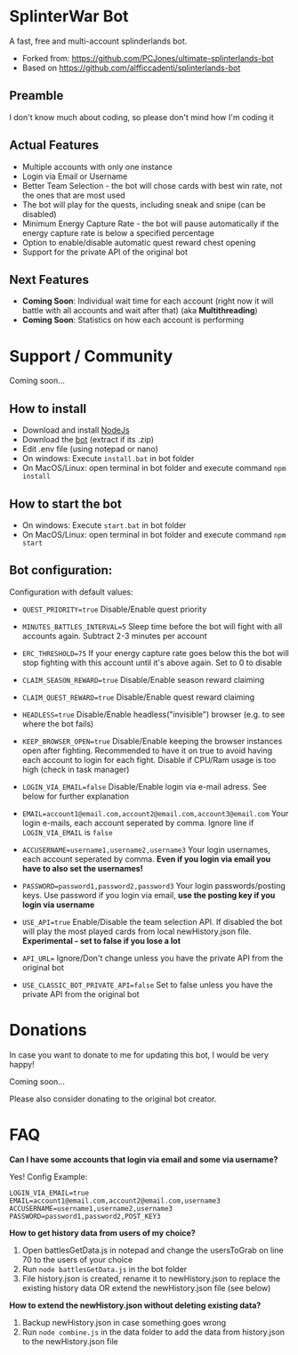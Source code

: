 # SplinterWar Bot
A fast, free and multi-account splinderlands bot.

- Forked from: https://github.com/PCJones/ultimate-splinterlands-bot
- Based on https://github.com/alfficcadenti/splinterlands-bot

## Preamble 
I don't know much about coding, so please don't mind how I'm coding it

## Actual Features
- Multiple accounts with only one instance
- Login via Email or Username
- Better Team Selection - the bot will chose cards with best win rate, not the ones that are most used
- The bot will play for the quests, including sneak and snipe (can be disabled)
- Minimum Energy Capture Rate - the bot will pause automatically if the energy capture rate is below a specified percentage
- Option to enable/disable automatic quest reward chest opening
- Support for the private API of the original bot

## Next Features
- **Coming Soon**: Individual wait time for each account (right now it will battle with all accounts and wait after that) (aka **Multithreading**)
- **Coming Soon**: Statistics on how each account is performing

# Support / Community

Coming soon...

## How to install
- Download and install [NodeJs](https://nodejs.org/it/download/)
- Download the [bot](https://github.com/warcos2/splinterwar-bot) (extract if its .zip)
- Edit .env file (using notepad or nano)
- On windows: Execute `install.bat` in bot folder
- On MacOS/Linux: open terminal in bot folder and execute command `npm install`

## How to start the bot
- On windows: Execute `start.bat` in bot folder
- On MacOS/Linux: open terminal in bot folder and execute command `npm start`

## Bot configuration:

Configuration with default values:

- `QUEST_PRIORITY=true` Disable/Enable quest priority

- `MINUTES_BATTLES_INTERVAL=5` Sleep time before the bot will fight with all accounts again. Subtract 2-3 minutes per account

- `ERC_THRESHOLD=75` If your energy capture rate goes below this the bot will stop fighting with this account until it's above again. Set to 0 to disable

- `CLAIM_SEASON_REWARD=true` Disable/Enable season reward claiming

- `CLAIM_QUEST_REWARD=true` Disable/Enable quest reward claiming

- `HEADLESS=true` Disable/Enable headless("invisible") browser (e.g. to see where the bot fails)

- `KEEP_BROWSER_OPEN=true` Disable/Enable keeping the browser instances open after fighting. Recommended to have it on true to avoid having each account to login for each fight. Disable if CPU/Ram usage is too high (check in task manager)

- `LOGIN_VIA_EMAIL=false` Disable/Enable login via e-mail adress. See below for further explanation

- `EMAIL=account1@email.com,account2@email.com,account3@email.com` Your login e-mails, each account seperated by comma. Ignore line if `LOGIN_VIA_EMAIL` is `false`

- `ACCUSERNAME=username1,username2,username3` Your login usernames, each account seperated by comma. **Even if you login via email you have to also set the usernames!**

- `PASSWORD=password1,password2,password3` Your login passwords/posting keys. Use password if you login via email, **use the posting key if you login via username**

- `USE_API=true` Enable/Disable the team selection API. If disabled the bot will play the most played cards from local newHistory.json file. **Experimental - set to false if you lose a lot**

- `API_URL=` Ignore/Don't change unless you have the private API from the original bot

- `USE_CLASSIC_BOT_PRIVATE_API=false` Set to false unless you have the private API from the original bot

# Donations

In case you want to donate to me for updating this bot, I would be very happy!

Coming soon...

Please also consider donating to the original bot creator.

# FAQ
**Can I have some accounts that login via email and some via username?**

Yes! Config Example:
```
LOGIN_VIA_EMAIL=true
EMAIL=account1@email.com,account2@email.com,username3
ACCUSERNAME=username1,username2,username3
PASSWORD=password1,password2,POST_KEY3
```

**How to get history data from users of my choice?**

1. Open battlesGetData.js in notepad and change the usersToGrab on line 70 to the users of your choice
2. Run `node battlesGetData.js` in the bot folder
3. File history.json is created, rename it to newHistory.json to replace the existing history data OR extend the newHistory.json file (see below)

**How to extend the newHistory.json without deleting existing data?**

1. Backup newHistory.json in case something goes wrong
2. Run `node combine.js` in the data folder to add the data from history.json to the newHistory.json file
